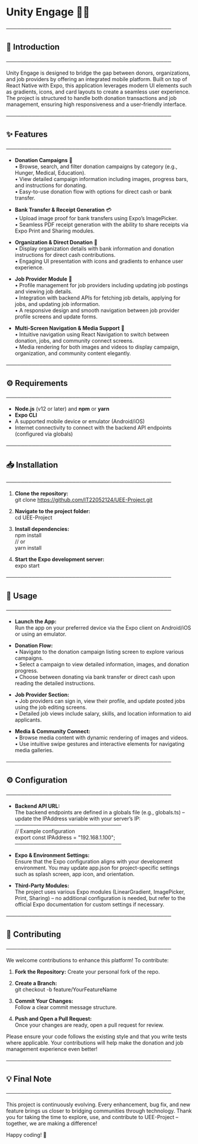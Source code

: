# Unity Engage 🚀✨  

─────────────────────────────────────────────  
## 📖 Introduction  
─────────────────────────────────────────────  

Unity Engage is designed to bridge the gap between donors, organizations, and job providers by offering an integrated mobile platform. Built on top of React Native with Expo, this application leverages modern UI elements such as gradients, icons, and card layouts to create a seamless user experience. The project is structured to handle both donation transactions and job management, ensuring high responsiveness and a user-friendly interface.  

─────────────────────────────────────────────  
## ✨ Features  
─────────────────────────────────────────────  

- **Donation Campaigns** 💖  
  • Browse, search, and filter donation campaigns by category (e.g., Hunger, Medical, Education).  
  • View detailed campaign information including images, progress bars, and instructions for donating.  
  • Easy-to-use donation flow with options for direct cash or bank transfer.  

- **Bank Transfer & Receipt Generation** 💳  
  • Upload image proof for bank transfers using Expo’s ImagePicker.  
  • Seamless PDF receipt generation with the ability to share receipts via Expo Print and Sharing modules.  

- **Organization & Direct Donation** 🏢  
  • Display organization details with bank information and donation instructions for direct cash contributions.  
  • Engaging UI presentation with icons and gradients to enhance user experience.  

- **Job Provider Module** 💼  
  • Profile management for job providers including updating job postings and viewing job details.  
  • Integration with backend APIs for fetching job details, applying for jobs, and updating job information.  
  • A responsive design and smooth navigation between job provider profile screens and update forms.  

- **Multi-Screen Navigation & Media Support** 📱  
  • Intuitive navigation using React Navigation to switch between donation, jobs, and community connect screens.  
  • Media rendering for both images and videos to display campaign, organization, and community content elegantly.  

─────────────────────────────────────────────  
## ⚙️ Requirements  
─────────────────────────────────────────────  

- **Node.js** (v12 or later) and **npm** or **yarn**  
- **Expo CLI**  
- A supported mobile device or emulator (Android/iOS)  
- Internet connectivity to connect with the backend API endpoints (configured via globals)  

─────────────────────────────────────────────  
## 📥 Installation  
─────────────────────────────────────────────  

1. **Clone the repository:**  
   git clone https://github.com/IT22052124/UEE-Project.git  

2. **Navigate to the project folder:**  
   cd UEE-Project  

3. **Install dependencies:**  
   npm install  
   // or  
   yarn install  

4. **Start the Expo development server:**  
   expo start  

─────────────────────────────────────────────  
## 🚀 Usage  
─────────────────────────────────────────────  

- **Launch the App:**  
  Run the app on your preferred device via the Expo client on Android/iOS or using an emulator.

- **Donation Flow:**  
  • Navigate to the donation campaign listing screen to explore various campaigns.  
  • Select a campaign to view detailed information, images, and donation progress.  
  • Choose between donating via bank transfer or direct cash upon reading the detailed instructions.  

- **Job Provider Section:**  
  • Job providers can sign in, view their profile, and update posted jobs using the job editing screens.  
  • Detailed job views include salary, skills, and location information to aid applicants.  

- **Media & Community Connect:**  
  • Browse media content with dynamic rendering of images and videos.
  • Use intuitive swipe gestures and interactive elements for navigating media galleries.

─────────────────────────────────────────────  
## ⚙️ Configuration  
─────────────────────────────────────────────  

- **Backend API URL:**  
  The backend endpoints are defined in a globals file (e.g., globals.ts) – update the IPAddress variable with your server’s IP:
  ─────────────────────────────  
  // Example configuration  
  export const IPAddress = "192.168.1.100";  
  ─────────────────────────────  

- **Expo & Environment Settings:**  
  Ensure that the Expo configuration aligns with your development environment. You may update app.json for project-specific settings such as splash screen, app icon, and orientation.

- **Third-Party Modules:**  
  The project uses various Expo modules (LinearGradient, ImagePicker, Print, Sharing) – no additional configuration is needed, but refer to the official Expo documentation for custom settings if necessary.

─────────────────────────────────────────────  
## 🤝 Contributing  
─────────────────────────────────────────────  

We welcome contributions to enhance this platform! To contribute:  

1. **Fork the Repository:** Create your personal fork of the repo.  
2. **Create a Branch:**  
   git checkout -b feature/YourFeatureName  

3. **Commit Your Changes:**  
   Follow a clear commit message structure.  
4. **Push and Open a Pull Request:**  
   Once your changes are ready, open a pull request for review.  

Please ensure your code follows the existing style and that you write tests where applicable. Your contributions will help make the donation and job management experience even better!  

─────────────────────────────────────────────  
## 💡 Final Note  
─────────────────────────────────────────────  

This project is continuously evolving. Every enhancement, bug fix, and new feature brings us closer to bridging communities through technology. Thank you for taking the time to explore, use, and contribute to UEE-Project – together, we are making a difference!  

Happy coding! 🚀  
